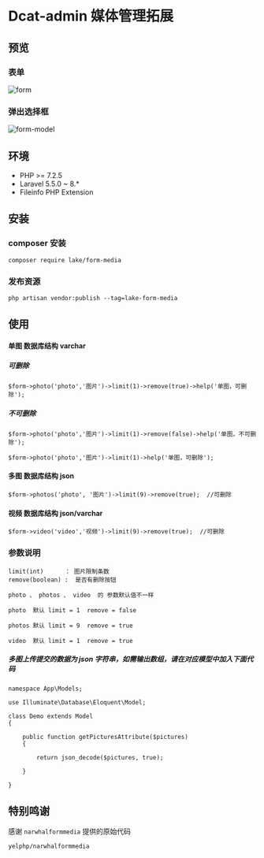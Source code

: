 # Dcat-admin 媒体管理拓展


## 预览

### 表单
![form](https://user-images.githubusercontent.com/24578855/100129072-03f43f00-2ebc-11eb-8fec-b2e0d03e26bb.jpg)

### 弹出选择框
![form-model](https://user-images.githubusercontent.com/24578855/100129077-06569900-2ebc-11eb-85ed-5320ba568b7b.jpg)


## 环境
 - PHP >= 7.2.5
 - Laravel 5.5.0 ~ 8.*
 - Fileinfo PHP Extension


## 安装

### composer 安装

```
composer require lake/form-media
```

### 发布资源

```
php artisan vendor:publish --tag=lake-form-media
```

## 使用

#### 单图 数据库结构 varchar

##### 可删除

```
$form->photo('photo','图片')->limit(1)->remove(true)->help('单图，可删除');
```

##### 不可删除

```
$form->photo('photo','图片')->limit(1)->remove(false)->help('单图，不可删除');

$form->photo('photo','图片')->limit(1)->help('单图，可删除');
```

#### 多图 数据库结构 json

```
$form->photos('photo', '图片')->limit(9)->remove(true);  //可删除
```

#### 视频 数据库结构 json/varchar

```
$form->video('video','视频')->limit(9)->remove(true);  //可删除

```

### 参数说明
```
limit(int)      ： 图片限制条数
remove(boolean) :  是否有删除按钮   

photo 、 photos 、 video  的 参数默认值不一样

photo  默认 limit = 1  remove = false

photos 默认 limit = 9  remove = true

video  默认 limit = 1  remove = true
```


##### 多图上传提交的数据为 json 字符串，如需输出数组，请在对应模型中加入下面代码
```
namespace App\Models;

use Illuminate\Database\Eloquent\Model;

class Demo extends Model
{
    
    public function getPicturesAttribute($pictures)
    {

        return json_decode($pictures, true);

    }

}
```

## 特别鸣谢

感谢 `narwhalformmedia` 提供的原始代码
```
yelphp/narwhalformmedia
```
